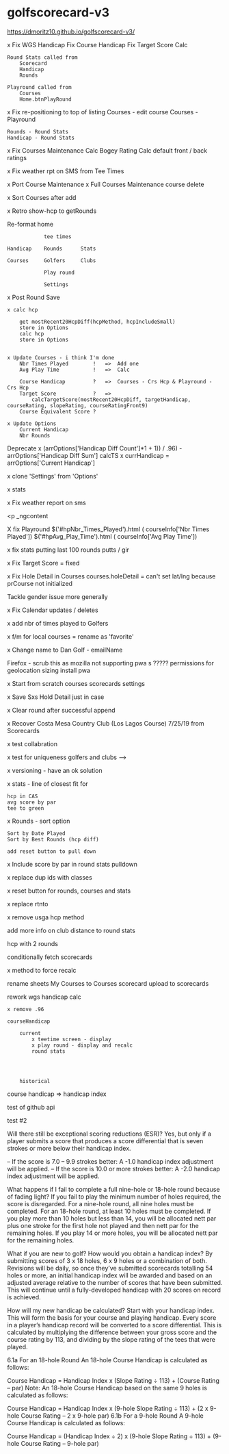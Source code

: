 # golfscorecard-v3
 
https://dmoritz10.github.io/golfscorecard-v3/


x Fix WGS Handicap
    Fix Course Handicap 
    Fix Target Score Calc

    Round Stats called from 
        Scorecard
        Handicap
        Rounds

    Playround called from
        Courses
        Home.btnPlayRound

x Fix re-positioning to top of listing
    Courses - edit course
    Courses - Playround

    Rounds - Round Stats
    Handicap - Round Stats

x Fix Courses Maintenance
    Calc Bogey Rating
    Calc default front / back ratings

x Fix weather rpt on SMS from Tee Times

x Port Course Maintenance
    x Full Courses Maintenance
    course delete

x Sort Courses after add

x Retro show-hcp to getRounds

Re-format home

                tee times

    Handicap	Rounds		Stats

    Courses		Golfers		Clubs

                Play round

                Settings 

x Post Round Save

    x calc hcp

        get mostRecent20HcpDiff(hcpMethod, hcpIncludeSmall)
        store in Options
        calc hcp
        store in Options


    x Update Courses - i think I'm done
        Nbr Times Played        !	=>  Add one
        Avg Play Time	        !   =>  Calc
        
        Course Handicap	        ?   =>  Courses - Crs Hcp & Playround - Crs Hcp
        Target Score	        ?   =>  
            calcTargetScore(mostRecent20HcpDiff, targetHandicap, courseRating, slopeRating, courseRatingFront9)
        Course Equivalent Score ?

    x Update Options
        Current Handicap
        Nbr Rounds

Deprecate
    x (arrOptions['Handicap Diff Count']*1 + 1)) / .96) - arrOptions['Handicap Diff Sum']
    calcTS
    x currHandicap = arrOptions['Current Handicap']

x clone 'Settings' from 'Options'


x stats


x Fix weather report on sms

</a></div></div><p _ngcontent-sc271="">
</a></div ></div > <p _ngcontent

X fix Playround 
      $('#hpNbr_Times_Played').html ( courseInfo['Nbr Times Played'])
      $('#hpAvg_Play_Time').html ( courseInfo['Avg Play Time'])


x fix stats putting
    last 100 rounds putts / gir

x Fix Target Score = fixed

x Fix Hole Detail in Courses 
    courses.holeDetail = can't set lat/lng because prCourse not initialized

Tackle gender issue more generally

x Fix Calendar updates / deletes

x add nbr of times played to Golfers

x f/m for local courses = rename as 'favorite'

x Change name to Dan Golf - emailName


Firefox - scrub this as mozilla not supporting pwa s ?????
    permissions for geolocation
    sizing
    install pwa

x Start from scratch
    courses
    scorecards
    settings

x Save Sxs Hold Detail just in case

x Clear round after successful append

x Recover Costa Mesa Country Club  (Los Lagos Course)	7/25/19  from Scorecards

x test collabration

x test for uniqueness golfers and clubs -->

x versioning - have an ok solution

x stats - line of closest fit for 

    hcp in CAS
    avg score by par
    tee to green

x Rounds - sort option

    Sort by Date Played
    Sort by Best Rounds (hcp diff)

    add reset button to pull down

x Include score by par in round stats pulldown

x replace dup ids with classes

x reset button for rounds, courses and stats

x replace rtnto

x remove usga hcp method

add more info on club distance to round stats

hcp with 2 rounds

conditionally fetch scorecards

x method to force recalc

rename sheets
    My Courses to Courses
    scorecard upload to scorecards

rework wgs handicap calc

    x remove .96
    
    courseHandicap

        current
            x teetime screen - display
            x play round - display and recalc
            round stats




        historical
    

course handicap => handicap index

test of github api

test #2


Will there still be exceptional scoring reductions (ESR)?
Yes, but only if a player submits a score that produces a score differential that is seven strokes or more below their handicap index. 

– If the score is 7.0 – 9.9 strokes better: A -1.0 handicap index adjustment will be applied.
– If the score is 10.0 or more strokes better: A -2.0 handicap index adjustment will be applied.     

What happens if I fail to complete a full nine-hole or 18-hole round because of fading light?
If you fail to play the minimum number of holes required, the score is disregarded. For a nine-hole round, all nine holes must be completed. For an 18-hole round, at least 10 holes must be completed. If you play more than 10 holes but less than 14, you will be allocated nett par plus one stroke for the first hole not played and then nett par for the remaining holes. If you play 14 or more holes, you will be allocated nett par for the remaining holes. 

What if you are new to golf? How would you obtain a handicap index?
By submitting scores of 3 x 18 holes, 6 x 9 holes or a combination of both. Revisions will be daily, so once they’ve submitted scorecards totalling 54 holes or more, an initial handicap index will be awarded and based on an adjusted average relative to the number of scores that have been submitted. This will continue until a fully-developed handicap with 20 scores on record is achieved.

How will my new handicap be calculated?
Start with your handicap index. This will form the basis for your course and playing handicap. Every score in a player’s handicap record will be converted to a score differential. This is calculated by multiplying the difference between your gross score and the course rating by 113, and dividing by the slope rating of the tees that were played.

6.1a For an 18-hole Round
An 18-hole Course Handicap is calculated as follows:

Course Handicap	=	Handicap Index	x	(Slope Rating ÷ 113)	+	(Course Rating – par)
Note: An 18-hole Course Handicap based on the same 9 holes is calculated as follows:

Course Handicap	=	Handicap Index	x	(9-hole Slope Rating ÷ 113)	+	(2 x 9-hole Course Rating – 2 x 9-hole par)
6.1b For a 9-hole Round
A 9-hole Course Handicap is calculated as follows:

Course Handicap	=	(Handicap Index ÷ 2)	x	(9-hole Slope Rating ÷ 113)	+	(9-hole Course Rating – 9-hole par)